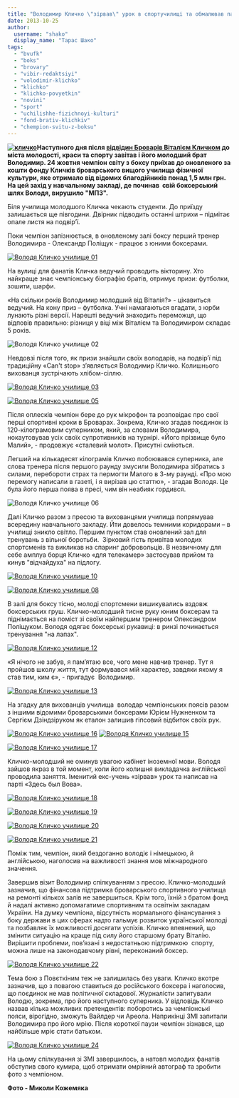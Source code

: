 ```yaml
---
title: "Володимир Кличко \"зірвав\" урок в спортучилищі та обмалював парту"
date: 2013-10-25
author: 
  username: "shako"
  display_name: "Тарас Шако"
tags: 
  - "bvufk"
  - "boks"
  - "brovary"
  - "vibir-redaktsiyi"
  - "volodimir-klichko"
  - "klichko"
  - "klichko-povyetkin"
  - "novini"
  - "sport"
  - "uchilishhe-fizichnoyi-kulturi"
  - "fond-brativ-klichkiv"
  - "chempion-svitu-z-boksu"
---
```


**[![кличко](https://mpz.brovary.org/wp-content/uploads/2013/10/klichko.jpg)](https://mpz.brovary.org/wp-content/uploads/2013/10/klichko.jpg)Наступного дня після [відвідин Броварів Віталієм Кличком](https://mpz.brovary.org/zustrich-z-chempionom-klichko-zibrav-anshlag-v-prometeyi/) до міста молодості, краси та спорту завітав і його молодший брат Володимир. 24 жовтня чемпіон світу з боксу приїхав до оновленого за кошти фонду Кличків броварського вищого училища фізичної культури, яке отримало від відомих благодійників понад 1,5 млн грн. На цей захід у навчальному закладі, де починав  свій боксерський шлях Володя, вирушило "МПЗ".**

Біля училища молодшого Кличка чекають студенти. До приїзду залишається ще півгодини. Двірник підводить останні штрихи – підмітає опале листя на подвір’ї.

Поки чемпіон запізнюється, в оновленому залі боксу перший тренер Володимира - Олександр Поліщук - працює з юними боксерами.

[![Володя Кличко училище 01](https://mpz.brovary.org/wp-content/uploads/2013/10/Volodya-Klichko-uchilishhe-01.jpg)](https://mpz.brovary.org/wp-content/uploads/2013/10/Volodya-Klichko-uchilishhe-01.jpg)

На вулиці для фанатів Кличка ведучий проводить вікторину. Хто найкраще знає чемпіонську біографію братів, отримує призи: футболки, зошити, шарфи.

«На скільки років Володимир молодший від Віталія?» - цікавиться ведучий. На кону приз – футболка. Учні намагаються вгадати, з юрби лунають різні версії. Нарешті ведучий знаходить переможця, що відповів правильно: різниця у віці між Віталієм та Володимиром складає 5 років.

![Володя Кличко училище 02](https://mpz.brovary.org/wp-content/uploads/2013/10/Volodya-Klichko-uchilishhe-02.jpg)

Невдовзі після того, як призи знайшли своїх володарів, на подвір’ї під традиційну «Сan't stop» з’являється Володимир Кличко. Колишнього вихованця зустрічають хлібом-сіллю.

[![Володя Кличко училище 03](https://mpz.brovary.org/wp-content/uploads/2013/10/Volodya-Klichko-uchilishhe-03.jpg)](https://mpz.brovary.org/wp-content/uploads/2013/10/Volodya-Klichko-uchilishhe-03.jpg)

[![Володя Кличко училище 05](https://mpz.brovary.org/wp-content/uploads/2013/10/Volodya-Klichko-uchilishhe-05.jpg)](https://mpz.brovary.org/wp-content/uploads/2013/10/Volodya-Klichko-uchilishhe-05.jpg)

Після оплесків чемпіон бере до рук мікрофон та розповідає про свої перші спортивні кроки в Броварах. Зокрема, Кличко згадав поєдинок із 120-кілограмовим суперником, який, за словами Володимира, нокаутовував усіх своїх супротивників на турнірі. «Його прізвище було Малий», - продовжує «сталевий молот». Присутні сміються.

Легший на кількадесят кілограмів Кличко побоювався суперника, але слова тренера після першого раунду змусили Володимира зібратись з силами, перебороти страх та пермогти Малого в 3-му раунді. «Про мою перемогу написали в газеті, і я вирізав цю статтю», - згадав Володя. Це була його перша поява в пресі, чим він неабияк гордився.

![Володя Кличко училище 06](https://mpz.brovary.org/wp-content/uploads/2013/10/Volodya-Klichko-uchilishhe-06.jpg)

Далі Кличко разом з пресою та вихованцями училища попрямував всередину навчального закладу. Йти довелось темними коридорами – в училищі зникло світло. Першим пунктом став оновлений зал для тренувань з вільної боротьби.  Зірковий гість привітав молодих спортсменів та викликав на спаринг добровольців. В незвичному для себе амплуа борця Кличко «для телекамер» застосував прийом та кинув "відчайдуха" на підлогу.

[![Володя Кличко училище 10](https://mpz.brovary.org/wp-content/uploads/2013/10/Volodya-Klichko-uchilishhe-10.jpg)](https://mpz.brovary.org/wp-content/uploads/2013/10/Volodya-Klichko-uchilishhe-10.jpg)

[![Володя Кличко училище 08](https://mpz.brovary.org/wp-content/uploads/2013/10/Volodya-Klichko-uchilishhe-08.jpg)](https://mpz.brovary.org/wp-content/uploads/2013/10/Volodya-Klichko-uchilishhe-08.jpg)

В залі для боксу тісно, молоді спортсмени вишикувались вздовж боксерських груш. Кличко-молодший тисне руку юним боксерам та піднімається на поміст зі своїм найпершим тренером Олександром Поліщуком. Володя одягає боксерські рукавиці: в ринзі починається тренування "на лапах".

[![Володя Кличко училище 12](https://mpz.brovary.org/wp-content/uploads/2013/10/Volodya-Klichko-uchilishhe-12.jpg)](https://mpz.brovary.org/wp-content/uploads/2013/10/Volodya-Klichko-uchilishhe-12.jpg)

«Я нічого не забув, я пам’ятаю все, чого мене навчив тренер. Тут я пройшов школу життя, тут формувався мій характер, завдяки якому я став тим, ким є», - пригадує  Володимир.

[![Володя Кличко училище 13](https://mpz.brovary.org/wp-content/uploads/2013/10/Volodya-Klichko-uchilishhe-13.jpg)](https://mpz.brovary.org/wp-content/uploads/2013/10/Volodya-Klichko-uchilishhe-13.jpg)

На згадку для вихованців училища  володар чемпіонських поясів разом з іншими відомими броварськими боксерами Юрієм Нужненком та Сергієм Дзіндзіруком як еталон залишив гіпсовий відбиток своїх рук.

[![Володя Кличко училище 16](https://mpz.brovary.org/wp-content/uploads/2013/10/Volodya-Klichko-uchilishhe-16.jpg)](https://mpz.brovary.org/wp-content/uploads/2013/10/Volodya-Klichko-uchilishhe-16.jpg) [![Володя Кличко училище 15](https://mpz.brovary.org/wp-content/uploads/2013/10/Volodya-Klichko-uchilishhe-15.jpg)](https://mpz.brovary.org/wp-content/uploads/2013/10/Volodya-Klichko-uchilishhe-15.jpg)

[![Володя Кличко училище 17](https://mpz.brovary.org/wp-content/uploads/2013/10/Volodya-Klichko-uchilishhe-17.jpg)](https://mpz.brovary.org/wp-content/uploads/2013/10/Volodya-Klichko-uchilishhe-17.jpg)

Кличко-молодший не оминув увагою кабінет іноземної мови. Володя зайшов якраз в той момент, коли його колишня викладачка англійської проводила заняття. Іменитий екс-учень «зірвав» урок та написав на парті «Здесь был Вова».

[![Володя Кличко училище 18](https://mpz.brovary.org/wp-content/uploads/2013/10/Volodya-Klichko-uchilishhe-18.jpg)](https://mpz.brovary.org/wp-content/uploads/2013/10/Volodya-Klichko-uchilishhe-18.jpg)

[![Володя Кличко училище 19](https://mpz.brovary.org/wp-content/uploads/2013/10/Volodya-Klichko-uchilishhe-19.jpg)](https://mpz.brovary.org/wp-content/uploads/2013/10/Volodya-Klichko-uchilishhe-19.jpg)

[![Володя Кличко училище 20](https://mpz.brovary.org/wp-content/uploads/2013/10/Volodya-Klichko-uchilishhe-20.jpg)](https://mpz.brovary.org/wp-content/uploads/2013/10/Volodya-Klichko-uchilishhe-20.jpg)

[![Володя Кличко училище 21](https://mpz.brovary.org/wp-content/uploads/2013/10/Volodya-Klichko-uchilishhe-21.jpg)](https://mpz.brovary.org/wp-content/uploads/2013/10/Volodya-Klichko-uchilishhe-21.jpg)

Поміж тим, чемпіон, який бездоганно володіє і німецькою, й англійською, наголосив на важливості знання мов міжнародного значення.

Завершив візит Володимир спілкуванням з пресою. Кличко-молодший зазначив, що фінансова підтримка броварського спортивного училища на ремонті кількох залів не завершиться. Крім того, їхній з братом фонд й надалі активно допомагатиме спортивним та освітнім закладам України. На думку чемпіона, відсутність нормального фінансування з боку держави в цих сферах надто гальмує розвиток української молоді та позбавляє їх можливості досягати успіхів. Кличко впевнений, що змінити ситуацію на краще під силу його старшому брату Віталію. Вирішити проблеми, пов’язані з недостатньою підтримкою  спорту, можна лише на законодавчому рівні, переконаний боксер.

[![Володя Кличко училище 22](https://mpz.brovary.org/wp-content/uploads/2013/10/Volodya-Klichko-uchilishhe-22.jpg)](https://mpz.brovary.org/wp-content/uploads/2013/10/Volodya-Klichko-uchilishhe-22.jpg)

Тема бою з Повєткіним теж не залишилась без уваги. Кличко вкотре зазначив, що з повагою ставиться до російського боксера і наголосив, що поєдинок не мав політичної складової. Журналісти запитували Володю, зокрема, про його наступного суперника. У відповідь Кличко назвав кілька можливих претендентів: поборотись за чемпіонські пояси, вірогідно, зможуть Вайлдер чи Ареола. Наприкінці ЗМІ запитали Володимира про його мрію. Після короткої паузи чемпіон зізнався, що найбільше мріє стати батьком.

[![Володя Кличко училище 24](https://mpz.brovary.org/wp-content/uploads/2013/10/Volodya-Klichko-uchilishhe-24.jpg)](https://mpz.brovary.org/wp-content/uploads/2013/10/Volodya-Klichko-uchilishhe-24.jpg)

На цьому спілкування зі ЗМІ завершилось, а натовп молодих фанатів обступив свого кумира, щоб отримати омріяний автограф та зробити фото з чемпіоном.

**Фото - Миколи Кожемяка**
